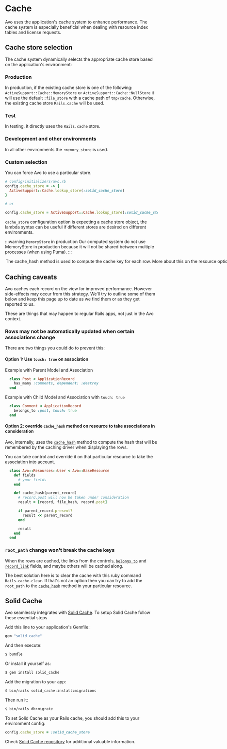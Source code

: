 # Cache

Avo uses the application's cache system to enhance performance. The cache system is especially beneficial when dealing with resource index tables and license requests.

## Cache store selection

The cache system dynamically selects the appropriate cache store based on the application's environment:

### Production

In production, if the existing cache store is one of the following: `ActiveSupport::Cache::MemoryStore` or `ActiveSupport::Cache::NullStore` it will use the default `:file_store` with a cache path of `tmp/cache`. Otherwise, the existing cache store `Rails.cache` will be used.

### Test

In testing, it directly uses the `Rails.cache` store.

### Development and other environments

In all other environments the `:memory_store` is used.

### Custom selection

You can force Avo to use a particular store.

```ruby
# config/initializers/avo.rb
config.cache_store = -> {
  ActiveSupport::Cache.lookup_store(:solid_cache_store)
}

# or

config.cache_store = ActiveSupport::Cache.lookup_store(:solid_cache_store)
```

`cache_store` configuration option is expecting a cache store object, the lambda syntax can be useful if different stores are desired on different environments.

:::warning `MemoryStore` in production
Our computed system do not use MemoryStore in production because it will not be shared between multiple processes (when using Puma).
:::

<Option name="`cache_hash`">

The `cache_hash` method is used to compute the cache key for each row.

More about this on the [resource options page](./resources#cache_hash).
</Option>

## Caching caveats

Avo caches each record on the <Index /> view for improved performance. However side-effects may occur from this strategy. We'll try to outline some of them below and keep this page up to date as we find them or as they get reported to us.

These are things that may happen to regular Rails apps, not just in the Avo context.

### Rows may not be automatically updated when certain associations change

There are two things you could do to prevent this:

#### Option 1: Use `touch: true` on association

Example with Parent Model and Association
```ruby
  class Post < ApplicationRecord
    has_many :comments, dependent: :destroy
  end
```
Example with Child Model and Association with `touch: true`
```ruby
  class Comment < ApplicationRecord
    belongs_to :post, touch: true
  end
```

#### Option 2: override `cache_hash` method on resource to take associations in consideration

Avo, internally, uses the [`cache_hash`](./resources#cache_hash) method to compute the hash that will be remembered by the caching driver when displaying the rows.

You can take control and override it on that particular resource to take the association into account.
```ruby
  class Avo::Resources::User < Avo::BaseResource
    def fields
      # your fields
    end

    def cache_hash(parent_record)
      # record.post will now be taken under consideration
      result = [record, file_hash, record.post]

      if parent_record.present?
        result << parent_record
      end

      result
    end
  end
```

### `root_path` change won't break the cache keys

When the rows are cached, the links from the controls, [`belongs_to`](./associations/belongs_to) and [`record_link`](./fields/record_link) fields, and maybe others will be cached along.

The best solution here is to clear the cache with this ruby command `Rails.cache.clear`. If that's not an option then you can try to add the `root_path` to the [`cache_hash`](./resources#cache_hash) method in your particular resource.

## Solid Cache

Avo seamlessly integrates with [Solid Cache](https://github.com/rails/solid_cache). To setup Solid Cache follow these essential steps

Add this line to your application's Gemfile:

```ruby
gem "solid_cache"
```

And then execute:
```bash
$ bundle
```

Or install it yourself as:
```bash
$ gem install solid_cache
```

Add the migration to your app:

```bash
$ bin/rails solid_cache:install:migrations
```

Then run it:
```bash
$ bin/rails db:migrate
```

To set Solid Cache as your Rails cache, you should add this to your environment config:

```ruby
config.cache_store = :solid_cache_store
```

Check [Solid Cache repository](https://github.com/rails/solid_cache) for additional valuable information.

